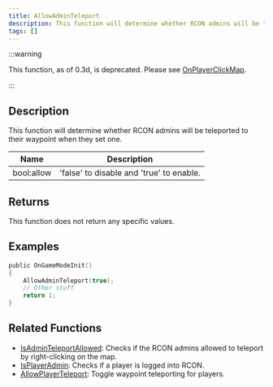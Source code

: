 ```yaml
---
title: AllowAdminTeleport
description: This function will determine whether RCON admins will be teleported to their waypoint when they set one.
tags: []
---
```


:::warning

This function, as of 0.3d, is deprecated. Please see [OnPlayerClickMap](../callbacks/OnPlayerClickMap).

:::

## Description

This function will determine whether RCON admins will be teleported to their waypoint when they set one.

| Name       | Description                              |
| ---------- | ---------------------------------------- |
| bool:allow | 'false' to disable and 'true' to enable. |

## Returns

This function does not return any specific values.

## Examples

```c
public OnGameModeInit()
{
    AllowAdminTeleport(true);
    // Other stuff
    return 1;
}
```

## Related Functions

- [IsAdminTeleportAllowed](IsAdminTeleportAllowed): Checks if the RCON admins allowed to teleport by right-clicking on the map.
- [IsPlayerAdmin](IsPlayerAdmin): Checks if a player is logged into RCON.
- [AllowPlayerTeleport](AllowPlayerTeleport): Toggle waypoint teleporting for players.
